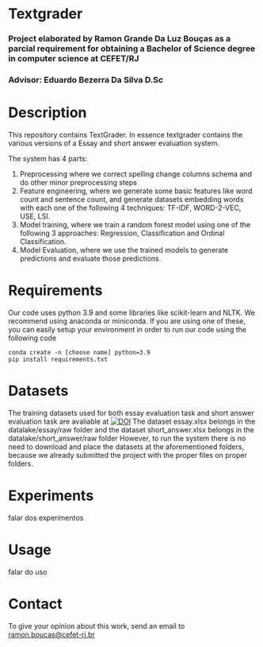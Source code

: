  

# Textgrader
### Project elaborated by Ramon Grande Da Luz Bouças as a parcial requirement for obtaining a Bachelor of Science degree in computer science at CEFET/RJ 
### Advisor: Eduardo Bezerra Da Silva D.Sc

# Description
This repository contains TextGrader. In essence textgrader contains the various versions of a Essay and short answer evaluation system.

The system has 4 parts:

1) Preprocessing where we correct spelling change columns schema and do other minor preprocessing steps
2) Feature engineering, where we generate some basic features like word count and sentence count, and generate datasets embedding words 
with each one of the following 4 techniques: TF-IDF, WORD-2-VEC, USE, LSI.
3) Model training, where we train a random forest model using one of the following 3 approaches: Regression, Classification and Ordinal Classification. 
4) Model Evaluation, where we use the trained models to generate predictions and evaluate those predictions. 

# Requirements 
Our code uses python 3.9 and some libraries like scikit-learn and NLTK. 
We recommend using anaconda or miniconda. If you are using one of these, you can easily setup your environment in order to run our code using the following code

```
conda create -n [choose name] python=3.9
pip install requirements.txt
```

# Datasets

The training datasets used for both essay evaluation task and short answer evaluation task are avaliable at 
[![DOI](https://zenodo.org/badge/DOI/10.5281/zenodo.7641696.svg)](https://doi.org/10.5281/zenodo.7641696)
The dataset essay.xlsx belongs in the datalake/essay/raw folder 
and the dataset short_answer.xlsx belongs in the datalake/short_answer/raw folder 
However, to run the system there is no need to download and place the datasets at the aforementioned folders, because we already submitted the project with 
the proper files on proper folders. 


# Experiments

falar dos experimentos

# Usage

falar do uso 

# Contact

To give your opinion about this work, send an email to ramon.boucas@cefet-rj.br

 
